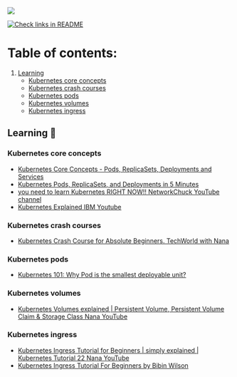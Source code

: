 
![](https://i.imgur.com/dh3Pl2X.png)

[![Check links in README](https://github.com/Brain2life/kubernetes-all-in/actions/workflows/check-links.yml/badge.svg)](https://github.com/Brain2life/kubernetes-all-in/actions/workflows/check-links.yml)

# Table of contents:
1. [Learning](#learning)
    - [Kubernetes core concepts](#kubernetes-core-concepts)
    - [Kubernetes crash courses](#kubernetes-crash-courses)
    - [Kubernetes pods](#kubernetes-pods)
    - [Kubernetes volumes](#kubernetes-volumes)
    - [Kubernetes ingress](#kubernetes-ingress)

## Learning 📖

### Kubernetes core concepts
- [Kubernetes Core Concepts - Pods, ReplicaSets, Deployments and Services](https://www.youtube.com/watch?v=cK1iSwfF4dM)
- [Kubernetes Pods, ReplicaSets, and Deployments in 5 Minutes](https://www.youtube.com/watch?v=iC-WxZGhFqs)
- [you need to learn Kubernetes RIGHT NOW!! NetworkChuck YouTube channel](https://www.youtube.com/watch?v=7bA0gTroJjw)
- [Kubernetes Explained IBM Youtube](https://www.youtube.com/watch?v=aSrqRSk43lY)

### Kubernetes crash courses
- [Kubernetes Crash Course for Absolute Beginners. TechWorld with Nana](https://www.youtube.com/watch?v=s_o8dwzRlu4)

### Kubernetes pods
- [Kubernetes 101: Why Pod is the smallest deployable unit?](https://maxat-akbanov.com/kubernetes-101-why-pod-is-the-smallest-deployable-unit)

### Kubernetes volumes
- [Kubernetes Volumes explained | Persistent Volume, Persistent Volume Claim & Storage Class Nana YouTube](https://www.youtube.com/watch?v=0swOh5C3OVM)

### Kubernetes ingress
- [Kubernetes Ingress Tutorial for Beginners | simply explained | Kubernetes Tutorial 22 Nana YouTube](https://www.youtube.com/watch?v=80Ew_fsV4rM)
- [Kubernetes Ingress Tutorial For Beginners by Bibin Wilson](https://devopscube.com/kubernetes-ingress-tutorial/)